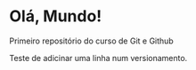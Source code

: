# Olá, Mundo!
 Primeiro repositório do curso de Git e Github

 Teste de adicinar uma linha num versionamento. 